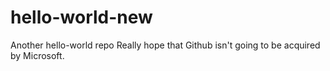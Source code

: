 # hello-world-new
Another hello-world repo
Really hope that Github isn't going to be acquired by Microsoft.
